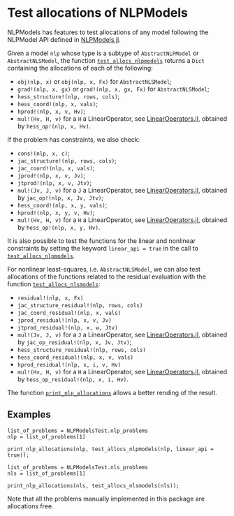# Test allocations of NLPModels

NLPModels has features to test allocations of any model following the NLPModel API defined in [NLPModels.jl](https://github.com/JuliaSmoothOptimizers/NLPModels.jl).

Given a model `nlp` whose type is a subtype of `AbstractNLPModel` or `AbstractNLSModel`, the function [`test_allocs_nlpmodels`](@ref) returns a `Dict` containing the allocations of each of the following:
- `obj(nlp, x)` or `obj(nlp, x, Fx)` for `AbstractNLSModel`;
- `grad!(nlp, x, gx)` or `grad!(nlp, x, gx, Fx)` for `AbstractNLSModel`;
- `hess_structure!(nlp, rows, cols)`;
- `hess_coord!(nlp, x, vals)`;
- `hprod!(nlp, x, v, Hv)`;
- `mul!(Hv, H, v)` for a `H` a LinearOperator, see [LinearOperators.jl](https://github.com/JuliaSmoothOptimizers/LinearOperators.jl), obtained by `hess_op!(nlp, x, Hv)`.

If the problem has constraints, we also check:
- `cons!(nlp, x, c)`;
- `jac_structure!(nlp, rows, cols)`;
- `jac_coord!(nlp, x, vals)`;
- `jprod!(nlp, x, v, Jv)`;
- `jtprod!(nlp, x, v, Jtv)`;
- `mul!(Jv, J, v)` for a `J` a LinearOperator, see [LinearOperators.jl](https://github.com/JuliaSmoothOptimizers/LinearOperators.jl), obtained by `jac_op!(nlp, x, Jv, Jtv)`;
- `hess_coord!(nlp, x, y, vals)`;
- `hprod!(nlp, x, y, v, Hv)`;
- `mul!(Hv, H, v)` for a `H` a LinearOperator, see [LinearOperators.jl](https://github.com/JuliaSmoothOptimizers/LinearOperators.jl), obtained by `hess_op!(nlp, x, y, Hv)`.

It is also possible to test the functions for the linear and nonlinear constraints by setting the keyword `linear_api = true` in the call to [`test_allocs_nlpmodels`](@ref).

For nonlinear least-squares, i.e. `AbstractNLSModel`, we can also test allocations of the functions related to the residual evaluation with the function [`test_allocs_nlsmodels`](@ref):
- `residual!(nlp, x, Fx)`
- `jac_structure_residual!(nlp, rows, cols)`
- `jac_coord_residual!(nlp, x, vals)`
- `jprod_residual!(nlp, x, v, Jv)`
- `jtprod_residual!(nlp, x, w, Jtv)`
- `mul!(Jv, J, v)` for a `J` a LinearOperator, see [LinearOperators.jl](https://github.com/JuliaSmoothOptimizers/LinearOperators.jl), obtained by `jac_op_residual!(nlp, x, Jv, Jtv)`;
- `hess_structure_residual!(nlp, rows, cols)`
- `hess_coord_residual!(nlp, x, v, vals)`
- `hprod_residual!(nlp, x, i, v, Hv)`
- `mul!(Hv, H, v)` for a `H` a LinearOperator, see [LinearOperators.jl](https://github.com/JuliaSmoothOptimizers/LinearOperators.jl), obtained by `hess_op_residual!(nlp, x, i, Hv)`.

The function [`print_nlp_allocations`](@ref) allows a better rending of the result.

## Examples

```@example nlp
list_of_problems = NLPModelsTest.nlp_problems
nlp = list_of_problems[1]
```

```@example nlp
print_nlp_allocations(nlp, test_allocs_nlpmodels(nlp, linear_api = true));
```

```@example nls
list_of_problems = NLPModelsTest.nls_problems
nls = list_of_problems[1]
```

```@example nls
print_nlp_allocations(nls, test_allocs_nlsmodels(nls));
```

Note that all the problems manually implemented in this package are allocations free.
